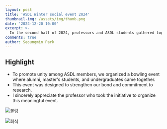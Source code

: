```yaml
---
layout: post
title: 'ASDL Winter social event 2024'
thumbnail-img: /assets/img/thumb.png
date: '2024-12-20 10:00'
excerpt: >-
  In the second half of 2024, professors and ASDL students gathered together for a year-end party to wrap up the year.
comments: true
author: Seoungmin Park
---
```

## Highlight
- To promote unity among ASDL members, we organized a bowling event where alumni, master's students, and undergraduates came together.
- This event was designed to strengthen our bond and commitment to research.
- I sincerely appreciate the professor who took the initiative to organize this meaningful event.


![볼링](https://github.com/user-attachments/assets/7a0e3b3a-a629-434e-85ea-eb2a21050643)

![회식](https://github.com/user-attachments/assets/0b0b3826-4ba1-448d-97b5-963b5316517f)
